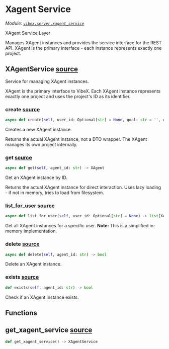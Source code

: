 # Xagent Service

*Module: [`vibex.server.xagent_service`](https://github.com/dustland/vibex/blob/main/src/vibex/server/xagent_service.py)*

XAgent Service Layer

Manages XAgent instances and provides the service interface for the REST API.
XAgent is the primary interface - each instance represents exactly one project.

## XAgentService <a href="https://github.com/dustland/vibex/blob/main/src/vibex/server/xagent_service.py#L23" class="source-link" title="View source code">source</a>

Service for managing XAgent instances.

XAgent is the primary interface to VibeX. Each XAgent instance represents
exactly one project and uses the project's ID as its identifier.

### create <a href="https://github.com/dustland/vibex/blob/main/src/vibex/server/xagent_service.py#L31" class="source-link" title="View source code">source</a>

```python
async def create(self, user_id: Optional[str] = None, goal: str = '', config_path: str = '', context: Optional[dict] = None) -> XAgent
```

Creates a new XAgent instance.

Returns the actual XAgent instance, not a DTO wrapper.
The XAgent manages its own project internally.

### get <a href="https://github.com/dustland/vibex/blob/main/src/vibex/server/xagent_service.py#L68" class="source-link" title="View source code">source</a>

```python
async def get(self, agent_id: str) -> XAgent
```

Get an XAgent instance by ID.

Returns the actual XAgent instance for direct interaction.
Uses lazy loading - if not in memory, tries to load from filesystem.

### list_for_user <a href="https://github.com/dustland/vibex/blob/main/src/vibex/server/xagent_service.py#L105" class="source-link" title="View source code">source</a>

```python
async def list_for_user(self, user_id: Optional[str] = None) -> list[XAgent]
```

Get all XAgent instances for a specific user.
**Note:** This is a simplified in-memory implementation.

### delete <a href="https://github.com/dustland/vibex/blob/main/src/vibex/server/xagent_service.py#L114" class="source-link" title="View source code">source</a>

```python
async def delete(self, agent_id: str) -> bool
```

Delete an XAgent instance.

### exists <a href="https://github.com/dustland/vibex/blob/main/src/vibex/server/xagent_service.py#L124" class="source-link" title="View source code">source</a>

```python
def exists(self, agent_id: str) -> bool
```

Check if an XAgent instance exists.

## Functions

## get_xagent_service <a href="https://github.com/dustland/vibex/blob/main/src/vibex/server/xagent_service.py#L134" class="source-link" title="View source code">source</a>

```python
def get_xagent_service() -> XAgentService
```